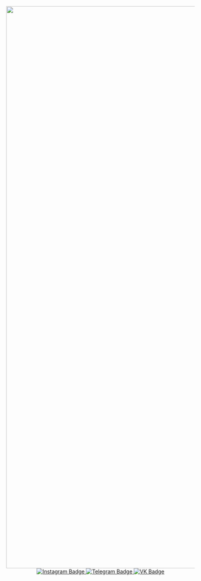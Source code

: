 <div id="header" align="center">
  <img src="http://libertyinfinity.com/wp-content/uploads//2021/09/anime-fight.gif" width="1500"/>
</div>
<div id="badges" align="center">
  <a href="https://www.instagram.com/lil.maxec/">
    <img src="https://img.shields.io/badge/Instagram-black?logo=instagram&logoColor=white&style=for-the-badge" alt="Instagram Badge"/>
  </a>
  <a href="https://t.me/lil_maxec/">
    <img src="https://img.shields.io/badge/Telegram-black?logo=Telegram&logoColor=white&style=for-the-badge" alt="Telegram Badge"/>
  </a>
  <a href="https://t.me/lil_maxec/">
    <img src="https://img.shields.io/badge/VK-black?logo=VK&logoColor=white&style=for-the-badge" alt="VK Badge"/>
  </a>
</div>
